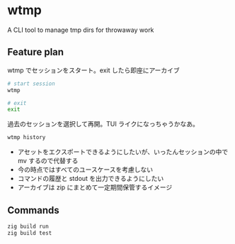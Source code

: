 # wtmp
A CLI tool to manage tmp dirs for throwaway work

## Feature plan
wtmp でセッションをスタート。exit したら即座にアーカイブ

```bash
# start session
wtmp

# exit
exit
```

過去のセッションを選択して再開。TUI ライクになっちゃうかなあ。
```bash
wtmp history
```

- アセットをエクスポートできるようにしたいが、いったんセッションの中で mv するので代替する
- 今の時点ではすべてのユースケースを考慮しない
- コマンドの履歴と stdout を出力できるようにしたい
- アーカイブは zip にまとめて一定期間保管するイメージ

## Commands
```bash
zig build run
zig build test
```

